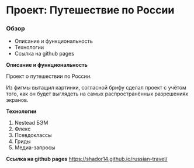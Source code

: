# Проект: Путешествие по России

### Обзор
* Описание и функциональность
* Технологии
* Ссылка на github pages

**Описание и функциональность**

Проект о путешествии по России.

Из фигмы вытащил картинки, согласной брифу сделал проект с учётом того, как он будет выглядеть на самых распространённых разрешениях экранов.

**Технологии**
1. Nestead БЭМ
2. Флекс
3. Псевдоклассы
4. Гриды
5. Медиа-запросы

**Ссылка на github pages**
https://shador14.github.io/russian-travel/